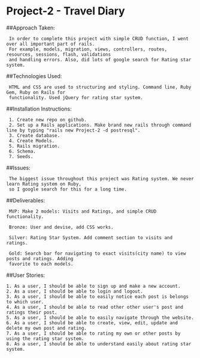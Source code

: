 
# Project-2 - Travel Diary

##Approach Taken:

     In order to complete this project with simple CRUD function, I went over all important part of rails.
     For example, models, migration, views, controllers, routes, resources, sessions, flash, validations
     and handling errors. Also, did lots of google search for Rating star system.

##Technologies Used:

     HTML and CSS are used to structuring and styling. Command line, Ruby Gem, Ruby on Rails for
     functionality. Used jQuery for rating star system.

##Installation Instructions:

     1. Create new repo on github.
     2. Set up a Rails applications. Make brand new rails through command line by typing "rails new Project-2 -d postresql".
     3. Create database.
     4. Create Models.
     5. Rails migration.
     6. Schema.
     7. Seeds.

##Issues:

     The biggest issue throughout this project was Rating system. We never learn Rating system on Ruby,
     so I google search for this for a long time.

##Deliverables:

     MVP: Make 2 models: Visits and Ratings, and simple CRUD functionality.

     Bronze: User and devise, add CSS works.

     Silver: Rating Star System. Add comment section to visits and ratings.

     Gold: Search bar for navigating to exact visits(city name) to view posts and ratings. Adding
     favorite to each models.

##User Stories:

    1. As a user, I should be able to sign up and make a new account.
    2. As a user, I should be able to login and logout.
    3. As a user, I should be able to easily notice each post is belongs to which user.
    4. As a user, I should be able to read other other user's post and ratings their post.
    5. As a user, I should be able to easily navigate through the website.
    6. As a user, I should be able to create, view, edit, update and delete my own post and rating.
    7. As a user, I should be able to rating my own or other posts by using the rating star system.
    8. As a user, I should be able to understand easily about rating star system.
